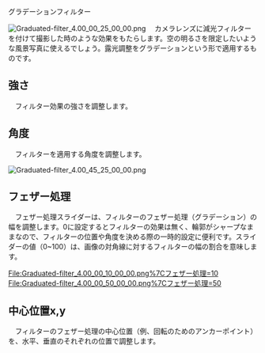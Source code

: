 <div class="pagetitle">

グラデーションフィルター

</div>

![](Graduated-filter_4.00_00_25_00_00.png "Graduated-filter_4.00_00_25_00_00.png")
　カメラレンズに減光フィルターを付けて撮影した時のような効果をもたらします。空の明るさを限定したいような風景写真に使えるでしょう。露光調整をグラデーションという形で適用するものです。

## 強さ

　フィルター効果の強さを調整します。

## 角度

　フィルターを適用する角度を調整します。

![](Graduated-filter_4.00_45_25_00_00.png "Graduated-filter_4.00_45_25_00_00.png")

## フェザー処理

　フェザー処理スライダーは、フィルターのフェザー処理（グラデーション）の幅を調整します。0に設定するとフィルターの効果は無く、輪郭がシャープなままなので、フィルターの位置や角度を決める際の一時的設定に便利です。スライダーの値（0~100）は、画像の対角線に対するフィルターの幅の割合を意味します。

<File:Graduated-filter_4.00_00_10_00_00.png%7Cフェザー処理=10>
<File:Graduated-filter_4.00_00_50_00_00.png%7Cフェザー処理=50>

## 中心位置x,y

　フィルターのフェザー処理の中心位置（例、回転のためのアンカーポイント）を、水平、垂直のそれぞれの位置で調整します。
